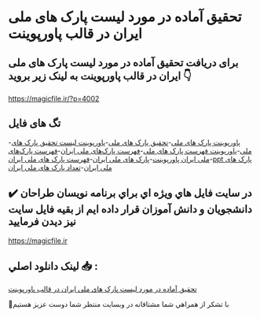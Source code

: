 # تحقیق آماده در مورد لیست پارک های ملی ایران در قالب پاورپوینت

## برای دریافت تحقیق آماده در مورد لیست پارک های ملی ایران در قالب پاورپوینت به لینک زیر بروید 👇

https://magicfile.ir/?p=4002

## تگ های فایل

-[پاورپوینت پارک های ملی](https://magicfile.ir/product/%d8%aa%d8%ad%d9%82%db%8c%d9%82-%d9%84%db%8c%d8%b3%d8%aa-%d9%be%d8%a7%d8%b1%da%a9-%d9%87%d8%a7%db%8c-%d9%85%d9%84%db%8c-%d8%a7%db%8c%d8%b1%d8%a7%d9%86-%d8%af%d8%b1-%d9%be%d8%a7%d9%88%d8%b1%d9%be%d9%88%db%8c%d9%86%d8%aa/)-[تحقیق پارک های ملی](https://magicfile.ir/product/%d8%aa%d8%ad%d9%82%db%8c%d9%82-%d9%84%db%8c%d8%b3%d8%aa-%d9%be%d8%a7%d8%b1%da%a9-%d9%87%d8%a7%db%8c-%d9%85%d9%84%db%8c-%d8%a7%db%8c%d8%b1%d8%a7%d9%86-%d8%af%d8%b1-%d9%be%d8%a7%d9%88%d8%b1%d9%be%d9%88%db%8c%d9%86%d8%aa/)-[پاورپوینت لیست تحقیق پارک های ملی](https://magicfile.ir/product/%d8%aa%d8%ad%d9%82%db%8c%d9%82-%d9%84%db%8c%d8%b3%d8%aa-%d9%be%d8%a7%d8%b1%da%a9-%d9%87%d8%a7%db%8c-%d9%85%d9%84%db%8c-%d8%a7%db%8c%d8%b1%d8%a7%d9%86-%d8%af%d8%b1-%d9%be%d8%a7%d9%88%d8%b1%d9%be%d9%88%db%8c%d9%86%d8%aa/)-[پاورپوینت فهرست پارک های ملی](https://magicfile.ir/product/%d8%aa%d8%ad%d9%82%db%8c%d9%82-%d9%84%db%8c%d8%b3%d8%aa-%d9%be%d8%a7%d8%b1%da%a9-%d9%87%d8%a7%db%8c-%d9%85%d9%84%db%8c-%d8%a7%db%8c%d8%b1%d8%a7%d9%86-%d8%af%d8%b1-%d9%be%d8%a7%d9%88%d8%b1%d9%be%d9%88%db%8c%d9%86%d8%aa/)-[فهرست پارک‌های ملی ایران](https://magicfile.ir/product/%d8%aa%d8%ad%d9%82%db%8c%d9%82-%d9%84%db%8c%d8%b3%d8%aa-%d9%be%d8%a7%d8%b1%da%a9-%d9%87%d8%a7%db%8c-%d9%85%d9%84%db%8c-%d8%a7%db%8c%d8%b1%d8%a7%d9%86-%d8%af%d8%b1-%d9%be%d8%a7%d9%88%d8%b1%d9%be%d9%88%db%8c%d9%86%d8%aa/)-[فهرست پارک‌های ملی ایران پاورپوینت](https://magicfile.ir/product/%d8%aa%d8%ad%d9%82%db%8c%d9%82-%d9%84%db%8c%d8%b3%d8%aa-%d9%be%d8%a7%d8%b1%da%a9-%d9%87%d8%a7%db%8c-%d9%85%d9%84%db%8c-%d8%a7%db%8c%d8%b1%d8%a7%d9%86-%d8%af%d8%b1-%d9%be%d8%a7%d9%88%d8%b1%d9%be%d9%88%db%8c%d9%86%d8%aa/)-[پارک های ملی ایران](https://magicfile.ir/product/%d8%aa%d8%ad%d9%82%db%8c%d9%82-%d9%84%db%8c%d8%b3%d8%aa-%d9%be%d8%a7%d8%b1%da%a9-%d9%87%d8%a7%db%8c-%d9%85%d9%84%db%8c-%d8%a7%db%8c%d8%b1%d8%a7%d9%86-%d8%af%d8%b1-%d9%be%d8%a7%d9%88%d8%b1%d9%be%d9%88%db%8c%d9%86%d8%aa/)-[فهرست پارک های ملی ایران](https://magicfile.ir/product/%d8%aa%d8%ad%d9%82%db%8c%d9%82-%d9%84%db%8c%d8%b3%d8%aa-%d9%be%d8%a7%d8%b1%da%a9-%d9%87%d8%a7%db%8c-%d9%85%d9%84%db%8c-%d8%a7%db%8c%d8%b1%d8%a7%d9%86-%d8%af%d8%b1-%d9%be%d8%a7%d9%88%d8%b1%d9%be%d9%88%db%8c%d9%86%d8%aa/)-[ppt پارک های ملی ایران](https://magicfile.ir/product/%d8%aa%d8%ad%d9%82%db%8c%d9%82-%d9%84%db%8c%d8%b3%d8%aa-%d9%be%d8%a7%d8%b1%da%a9-%d9%87%d8%a7%db%8c-%d9%85%d9%84%db%8c-%d8%a7%db%8c%d8%b1%d8%a7%d9%86-%d8%af%d8%b1-%d9%be%d8%a7%d9%88%d8%b1%d9%be%d9%88%db%8c%d9%86%d8%aa/)-[تعداد پارک های ملی ایران](https://magicfile.ir/product/%d8%aa%d8%ad%d9%82%db%8c%d9%82-%d9%84%db%8c%d8%b3%d8%aa-%d9%be%d8%a7%d8%b1%da%a9-%d9%87%d8%a7%db%8c-%d9%85%d9%84%db%8c-%d8%a7%db%8c%d8%b1%d8%a7%d9%86-%d8%af%d8%b1-%d9%be%d8%a7%d9%88%d8%b1%d9%be%d9%88%db%8c%d9%86%d8%aa/)

## ✔️ در سايت فايل هاي ويژه اي براي برنامه نويسان طراحان دانشجويان و دانش آموزان قرار داده ايم از بقيه فايل سايت نيز ديدن فرماييد

https://magicfile.ir


## لينک دانلود اصلي 📥 :

[تحقیق آماده در مورد لیست پارک های ملی ایران در قالب پاورپوینت](https://magicfile.ir/product/%d8%aa%d8%ad%d9%82%db%8c%d9%82-%d9%84%db%8c%d8%b3%d8%aa-%d9%be%d8%a7%d8%b1%da%a9-%d9%87%d8%a7%db%8c-%d9%85%d9%84%db%8c-%d8%a7%db%8c%d8%b1%d8%a7%d9%86-%d8%af%d8%b1-%d9%be%d8%a7%d9%88%d8%b1%d9%be%d9%88%db%8c%d9%86%d8%aa/) 


🙏با تشکر از همراهي شما مشتاقانه در وبسایت منتظر شما دوست عزیز هستیم

